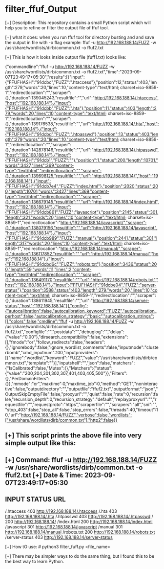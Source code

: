 # filter_ffuf_Output
[+] Description:
      This repository contains a small Python script  which will help you to refine or filter the output file of ffuf tool.

[+] what it does:
   when you run ffuf tool for directory busting and and save the output in file with -o flag
     example: ffuf -u http://192.168.188.14/FUZZ -w /usr/share/wordlists/dirb/common.txt -o ffuf2.txt
  
[+] This is how it looks inside output file (fuff1.txt) looks like:
  
{"commandline":"ffuf -u http://192.168.188.14/FUZZ -w /usr/share/wordlists/dirb/common.txt -o ffuf2.txt","time":"2023-09-07T23:49:17+05:30","results":[{"input":{"FFUFHASH":"91dcbc","FUZZ":".htaccess"},"position":12,"status":403,"length":279,"words":20,"lines":10,"content-type":"text/html; charset=iso-8859-1","redirectlocation":"","scraper":{},"duration":139045243,"resultfile":"","url":"http://192.168.188.14/.htaccess","host":"192.168.188.14"},{"input":{"FFUFHASH":"91dcbb","FUZZ":".hta"},"position":11,"status":403,"length":279,"words":20,"lines":10,"content-type":"text/html; charset=iso-8859-1","redirectlocation":"","scraper":{},"duration":139176538,"resultfile":"","url":"http://192.168.188.14/.hta","host":"192.168.188.14"},{"input":{"FFUFHASH":"91dcbd","FUZZ":".htpasswd"},"position":13,"status":403,"length":279,"words":20,"lines":10,"content-type":"text/html; charset=iso-8859-1","redirectlocation":"","scraper":{},"duration":142878146,"resultfile":"","url":"http://192.168.188.14/.htpasswd","host":"192.168.188.14"},{"input":{"FFUFHASH":"91dcb1","FUZZ":""},"position":1,"status":200,"length":10701,"words":3427,"lines":369,"content-type":"text/html","redirectlocation":"","scraper":{},"duration":139698125,"resultfile":"","url":"http://192.168.188.14/","host":"192.168.188.14"},{"input":{"FFUFHASH":"91dcb7e4","FUZZ":"index.html"},"position":2020,"status":200,"length":10701,"words":3427,"lines":369,"content-type":"text/html","redirectlocation":"","scraper":{},"duration":136679145,"resultfile":"","url":"http://192.168.188.14/index.html","host":"192.168.188.14"},{"input":{"FFUFHASH":"91dcb861","FUZZ":"javascript"},"position":2145,"status":301,"length":321,"words":20,"lines":10,"content-type":"text/html; charset=iso-8859-1","redirectlocation":"http://192.168.188.14/javascript/","scraper":{},"duration":138079156,"resultfile":"","url":"http://192.168.188.14/javascript","host":"192.168.188.14"},{"input":{"FFUFHASH":"91dcb989","FUZZ":"manual"},"position":2441,"status":301,"length":317,"words":20,"lines":10,"content-type":"text/html; charset=iso-8859-1","redirectlocation":"http://192.168.188.14/manual/","scraper":{},"duration":136117852,"resultfile":"","url":"http://192.168.188.14/manual","host":"192.168.188.14"},{"input":{"FFUFHASH":"91dcbd6c","FUZZ":"robots.txt"},"position":3436,"status":200,"length":59,"words":11,"lines":2,"content-type":"text/html","redirectlocation":"","scraper":{},"duration":136491170,"resultfile":"","url":"http://192.168.188.14/robots.txt","host":"192.168.188.14"},{"input":{"FFUFHASH":"91dcbe04","FUZZ":"server-status"},"position":3588,"status":403,"length":279,"words":20,"lines":10,"content-type":"text/html; charset=iso-8859-1","redirectlocation":"","scraper":{},"duration":138611945,"resultfile":"","url":"http://192.168.188.14/server-status","host":"192.168.188.14"}],"config":{"autocalibration":false,"autocalibration_keyword":"FUZZ","autocalibration_perhost":false,"autocalibration_strategy":"basic","autocalibration_strings":[],"colors":false,"cmdline":"ffuf -u http://192.168.188.14/FUZZ -w /usr/share/wordlists/dirb/common.txt -o ffuf2.txt","configfile":"","postdata":"","debuglog":"","delay":{"value":"0.00"},"dirsearch_compatibility":false,"extensions":[],"fmode":"or","follow_redirects":false,"headers":{},"ignorebody":false,"ignore_wordlist_comments":false,"inputmode":"clusterbomb","cmd_inputnum":100,"inputproviders":[{"name":"wordlist","keyword":"FUZZ","value":"/usr/share/wordlists/dirb/common.txt","template":""}],"inputshell":"","json":false,"matchers":{"IsCalibrated":false,"Mutex":{},"Matchers":{"status":{"value":"200,204,301,302,307,401,403,405,500"}},"Filters":{},"PerDomainFilters":{}},"mmode":"or","maxtime":0,"maxtime_job":0,"method":"GET","noninteractive":false,"outputdirectory":"","outputfile":"ffuf2.txt","outputformat":"json","OutputSkipEmptyFile":false,"proxyurl":"","quiet":false,"rate":0,"recursion":false,"recursion_depth":0,"recursion_strategy":"default","replayproxyurl":"","requestfile":"","requestproto":"https","scraperfile":"","scrapers":"all","sni":"","stop_403":false,"stop_all":false,"stop_errors":false,"threads":40,"timeout":10,"url":"http://192.168.188.14/FUZZ","verbose":false,"wordlists":["/usr/share/wordlists/dirb/common.txt"],"http2":false}}                                                                                                                                                          


[+] This script prints the above file into very simple output like this:    
--------------------------------------------------------------
[+] Command: ffuf -u http://192.168.188.14/FUZZ -w /usr/share/wordlists/dirb/common.txt -o ffuf2.txt
[+] Date & Time: 2023-09-07T23:49:17+05:30
--------------------------------------------------------------
INPUT			STATUS				URL
--------------------------------------------------------------
/.htaccess			403  		http://192.168.188.14/.htaccess
/.hta			    403  		http://192.168.188.14/.hta
/.htpasswd			403  		http://192.168.188.14/.htpasswd
/			        200  		http://192.168.188.14/
/index.html			200  		http://192.168.188.14/index.html
/javascript			301  		http://192.168.188.14/javascript
/manual			    301  		http://192.168.188.14/manual
/robots.txt			200  		http://192.168.188.14/robots.txt
/server-status		403  		http://192.168.188.14/server-status
                                                                                        

[+] How tO use:
      # python3 filter_fuff.py <file_name>

[+] There may be simpler ways to do the same thing, but I found this to be the best way to learn Python.
